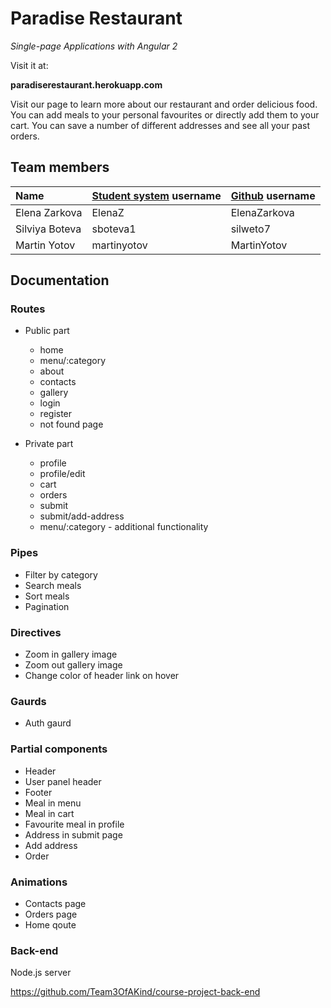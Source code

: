 # Paradise Restaurant
_Single-page Applications with Angular 2_

Visit it at:

**paradiserestaurant.herokuapp.com**

Visit our page to learn more about our restaurant and order delicious food. You can add meals to your personal favourites or directly add them to your cart. You can save a number of different addresses and see all your past orders.

## Team members
| Name | [Student system](https://telerikacademy.com) username | [Github](https://github.com) username|
|:----|:-----------------------|:-----------------------------|
| Elena Zarkova  | ElenaZ      | ElenaZarkova  |
| Silviya Boteva | sboteva1    | silweto7      |
| Martin Yotov   | martinyotov | MartinYotov   |

## Documentation

### Routes
- Public part
    - home
    - menu/:category
    - about
    - contacts
    - gallery
    - login
    - register
    - not found page

- Private part
    - profile 
    - profile/edit    
    - cart
    - orders
    - submit
    - submit/add-address
    - menu/:category - additional functionality

### Pipes
- Filter by category
- Search meals
- Sort meals
- Pagination

### Directives
- Zoom in gallery image
- Zoom out gallery image
- Change color of header link on hover

### Gaurds
- Auth gaurd

### Partial components
- Header
- User panel header
- Footer
- Meal in menu
- Meal in cart
- Favourite meal in profile
- Address in submit page
- Add address
- Order

### Animations
- Contacts page
- Orders page
- Home qoute

### Back-end
Node.js server

https://github.com/Team3OfAKind/course-project-back-end



